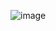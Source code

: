 ![image](https://colintoh.com/content/blog/10-staying-sane-with-asynchronous-programming-promises-and-generators/callback.gif)

